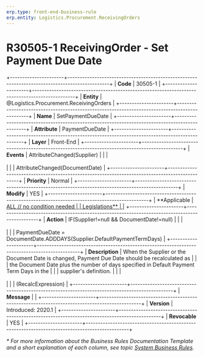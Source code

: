 ```yaml
---
erp.type: front-end-business-rule
erp.entity: Logistics.Procurement.ReceivingOrders
---
```


# R30505-1 ReceivingOrder - Set Payment Due Date
+----------------------+-----------------------------------------------------------------------------------------------+
| **Code**             | 30505-1                                                                                       |
+----------------------+-----------------------------------------------------------------------------------------------+
| **Entity**           | @Logistics.Procurement.ReceivingOrders                                                        |
+----------------------+-----------------------------------------------------------------------------------------------+
| **Name**             | SetPaymentDueDate                                                                             |
+----------------------+-----------------------------------------------------------------------------------------------+
| **Attribute**        | PaymentDueDate                                                                                |
+----------------------+-----------------------------------------------------------------------------------------------+
| **Layer**            | Front-End                                                                                     |
+----------------------+-----------------------------------------------------------------------------------------------+
| **Events**           | AttributeChanged(Supplier)                                                                    |
|                      | <br/><br/>                                                                                    |
|                      | AttributeChanged(DocumentDate)                                                                |
+----------------------+-----------------------------------------------------------------------------------------------+
| **Priority**         | Normal                                                                                        |
+----------------------+-----------------------------------------------------------------------------------------------+
| **Modify**           | YES                                                                                           |
+----------------------+-----------------------------------------------------------------------------------------------+
| **Applicable         | [ALL // no condition needed                                                                   |
| Legislations**       | ](xref:applicable-legislations)                                                               |
+----------------------+-----------------------------------------------------------------------------------------------+
| **Action**           | IF(Supplier!=null && DocumentDate!=null)                                                      |
|                      | <br/><br/>                                                                                    |
|                      | PaymentDueDate = DocumentDate.ADDDAYS(Supplier.DefaultPaymentTermDays)                        |
+----------------------+-----------------------------------------------------------------------------------------------+
| **Description**      | When the Supplier or the Document Date is changed, Payment Due Date should be recalculated as |
|                      | the Document Date plus the number of days specified in Default Payment Term Days in the       |
|                      | supplier\'s definition.                                                                       |
|                      | <br/><br/>                                                                                    |
|                      | (RecalcExpression)                                                                            |
+----------------------+-----------------------------------------------------------------------------------------------+
| **Message**          |                                                                                               |
+----------------------+-----------------------------------------------------------------------------------------------+
| **Version**          | Introduced: 2020.1                                                                            |
+----------------------+-----------------------------------------------------------------------------------------------+
| **Revocable**        | YES                                                                                           |
+----------------------+-----------------------------------------------------------------------------------------------+

*\* For more information about the Business Rules Documentation Template and a short explanation of each column, see
topic [System Business Rules](../templates/template-description-system-business-rules.md).*

